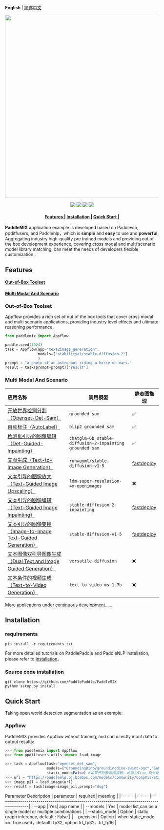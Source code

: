 **English** | [简体中文](./README.md)
<p align="center">
  <img src="https://github.com/PaddlePaddle/PaddleMIX/assets/22989727/2cd19298-1c52-4d73-a0f7-dcdab6a8ec90" align="middle" width = "600" />
</p>

<p align="center">
    <a href="./LICENSE"><img src="https://img.shields.io/badge/license-Apache%202-dfd.svg"></a>
    <a href=""><img src="https://img.shields.io/badge/python-3.7+-aff.svg"></a>
    <a href=""><img src="https://img.shields.io/badge/os-linux%2C%20win%2C%20mac-pink.svg"></a>
    <a href="https://github.com/PaddlePaddle/PaddleMIX/stargazers"><img src="https://img.shields.io/github/stars/PaddlePaddle/PaddleMIX?color=ccf"></a>
</p>

<h4 align="center">
  <a href=#Features> Features </a> |
  <a href=#Installation> Installation </a> |
  <a href=#quick-start> Quick Start </a> |
</h4>

**PaddleMIX** application example is developed based on Paddlevlp, ppdiffusers, and Paddlenlp，which is **simple** and **easy** to use  and **powerful**. Aggregating industry high-quality pre trained models and providing out of the box development experience, covering cross modal and multi scenario model library matching, can meet the needs of developers flexible customization .


## Features

#### <a href=#out-of-box-toolset> Out-of-Box Toolset </a>

#### <a href=#multi-modal-and-scenario> Multi Modal And Scenario </a>



### Out-of-Box Toolset

Appflow provides a rich set of out of the box tools that cover cross modal and multi scenario applications, providing industry level effects and ultimate reasoning performance.
```python
from paddlemix import Appflow

paddle.seed(1024)
task = Appflow(app="text2image_generation",
               models=["stabilityai/stable-diffusion-2"]
               )
prompt = "a photo of an astronaut riding a horse on mars."
result = task(prompt=prompt)['result']
```

### Multi Modal And Scenario
| 应用名称                           | 调用模型                         | 静态图推理    |
| :--------------------------------- | -------------------------------- | ----------|
| [开放世界检测分割（Openset-Det-Sam）](./CVinW/README.md/#开放世界检测分割grounded-sam-detect-and-segment-everything-with-text-prompt)              | `grounded sam`  |     ✅      |
| [自动标注（AutoLabel）](./Automatic_label/README.md/#自动标注autolabel)              | `blip2 grounded sam`        |      ✅       |
| [检测框引导的图像编辑（Det-Guided-Inpainting）](./Inpainting/README.md/#检测框引导的图像编辑det-guided-inpainting)      | `chatglm-6b stable-diffusion-2-inpainting grounded sam`                 |     ✅     |
| [文图生成（Text-to-Image Generation）](./text2image/README.md/#文图生成text-to-image-generation)      | `runwayml/stable-diffusion-v1-5`   |    [fastdeploy](../ppdiffusers/deploy/README.md/#文图生成text-to-image-generation)     |
| [文本引导的图像放大（Text-Guided Image Upscaling）](./image2image/README.md/#文本引导的图像放大text-guided-image-upscaling)           | `ldm-super-resolution-4x-openimages`|    ❌     |
| [文本引导的图像编辑（Text-Guided Image Inpainting）](./Inpainting/README.md/#文本引导的图像编辑text-guided-image-inpainting) | `stable-diffusion-2-inpainting`     |   [fastdeploy](../ppdiffusers/deploy/README.md/#文本引导的图像编辑text-guided-image-inpainting)     |
| [文本引导的图像变换（Image-to-Image Text-Guided Generation）](./image2image/README.md/#文本引导的图像变换image-to-image-text-guided-generation)              | `stable-diffusion-v1-5`    |    [fastdeploy](../ppdiffusers/deploy/README.md/#文本引导的图像变换image-to-image-text-guided-generation)    |
| [文本图像双引导图像生成（Dual Text and Image Guided Generation）](./image2image/README.md/#文本图像双引导图像生成dual-text-and-image-guided-generation)          | `versatile-diffusion`    |    ❌      |
| [文本条件的视频生成（Text-to-Video Generation）](./text2video/README.md/#文本条件的视频生成text-to-video-generation)      | `text-to-video-ms-1.7b`  |     ❌     |

More applications under continuous development......


## Installation

### requirements

```
pip install -r requirements.txt
```

For more detailed tutorials on PaddlePaddle and PaddleNLP installation, please refer to [Installation](https://github.com/PaddlePaddle/PaddleNLP/blob/develop/docs/get_started/installation.rst)。

### Source code installation

```shell
git clone https://github.com/PaddlePaddle/PaddleMIX
python setup.py install
```
## Quick Start

Taking open world detection segmentation as an example:

### Appflow

PaddleMIX provides Appflow without training, and can directly input data to output results:

```python
>>> from paddlemix import Appflow
>>> from ppdiffusers.utils import load_image

>>> task = Appflow(task="openset_det_sam",
                   models=["GroundingDino/groundingdino-swint-ogc","Sam/SamVitH-1024"],
                   static_mode=False) #如果开启静态图推理，设置为True,默认动态图
>>> url = "https://paddlenlp.bj.bcebos.com/models/community/CompVis/stable-diffusion-v1-4/overture-creations.png"
>>> image_pil = load_image(url)
>>> result = task(image=image_pil,prompt="dog")
```

Parameter Description
| parameter | required| meaning                                                                                          |
|-------|-------|---------------------------------------------------------------------------------------------|
| --app | Yes| app name                                                                                   |
| --models | Yes | model list,can be a single model or multiple combinations                               |
| --static_mode  | Option | static graph inference, default : False                                          |
| --precision | Option | when static_mode == True used，default: fp32, option trt_fp32、trt_fp16                                                                                    |
